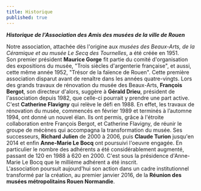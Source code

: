 ```yaml
---
title: Historique
published: true
---
```


 

_**Historique de l'Association des Amis des musées de la ville de Rouen**_  

Notre association, attachée dès l'origine aux _musées des Beaux-Arts, de la Céramique et au musée Le Secq des Tournelles_, a été créée en 1951.  
Son premier président **Maurice Gorge** fit partie du comité d'organisation des expositions du musée, "Trois siècles d'argenterie française", et aussi, cette même année 1952, "Trésor de la faïence de Rouen". Cette première association disparut avant de renaître dans les années quatre-vingts. 
Lors des grands travaux de rénovation du musée des Beaux-Arts, **François Bergot**, son directeur d'alors, suggère à **Gérald Drieu**, président de l'association depuis 1982, que celle-ci pourrait y prendre une part active. C'est **Catherine Flavigny** qui relève le défi en 1988. En effet, les travaux de rénovation du musée, commencés en février 1989 et terminés à l’automne 1994, ont donné un nouvel élan. Ils ont permis, grâce à l'étroite collaboration entre François Bergot, et Catherine Flavigny, de réunir le groupe de mécènes qui accompagna la transformation du musée. 
Ses successeurs, **Richard Julien** de 2000 à 2006, puis **Claude Turion** jusqu'en 2014 et enfin **Anne-Marie Le Bocq** ont poursuivi l'oeuvre engagée. En particulier le nombre des adhérents a été considérablement augmenté, passant de 120 en 1988 à 620 en 2000. C'est sous la présidence d'Anne-Marie Le Bocq que le millième adhérent a été inscrit.  
L'association poursuit aujourd'hui son action dans un cadre institutionnel transformé par la création, au premier janvier 2016,  de la **Réunion des musées  métropolitains Rouen Normandie**.


